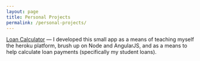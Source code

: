 ```yaml
---
layout: page
title: Personal Projects
permalink: /personal-projects/
---
```


[Loan Calculator](https://blooming-eyrie-1503.herokuapp.com/) — I developed this small app as a means of teaching myself the heroku platform, brush up on Node and AngularJS, and as a means to help calculate loan payments (specifically my student loans).